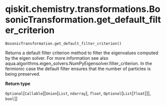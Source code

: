 # qiskit.chemistry.transformations.BosonicTransformation.get\_default\_filter\_criterion

`BosonicTransformation.get_default_filter_criterion()`

Returns a default filter criterion method to filter the eigenvalues computed by the eigen solver. For more information see also aqua.algorithms.eigen\_solvers.NumPyEigensolver.filter\_criterion. In the fermionic case the default filter ensures that the number of particles is being preserved.

**Return type**

`Optional`\[`Callable`\[\[`Union`\[`List`, `ndarray`], `float`, `Optional`\[`List`\[`float`]]], `bool`]]
